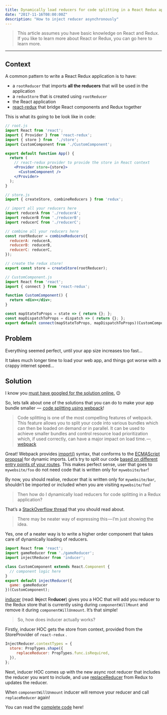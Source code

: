 ```yaml
---
title: Dynamically load reducers for code splitting in a React Redux application
date: "2017-11-16T08:00:00Z"
description: "How to inject reducer asynchronously"
---
```


> This article assumes you have basic knowledge on React and Redux. If you like to learn more about React or Redux, you can go here to learn more.

---

## Context
A common pattern to write a React Redux application is to have:

- a `rootReducer` that imports **all the reducers** that will be used in the application
- a `reduxStore` that is created using `rootReducer`
- the React application
- [react-redux](https://github.com/reduxjs/react-redux) that bridge React components and Redux together

This is what its going to be look like in code:

```jsx
// root.js
import React from 'react';
import { Provider } from 'react-redux';
import { store } from  './store';
import CustomComponent from './CustomComponent';

export default function App() {
  return (
    // react-redux provider to provide the store in React context
    <Provider store={store}>
      <CustomComponent />
    </Provider>
  );
}

// store.js
import { createStore, combineReducers } from 'redux';

// import all your reducers here
import reducerA from './reducerA';
import reducerB from './reducerB';
import reducerC from './reducerC';

// combine all your reducers here
const rootReducer = combineReducers({
  reducerA: reducerA,
  reducerB: reducerB,
  reducerC: reducerC,
});

// create the redux store!
export const store = createStore(rootReducer);

// CustomComponent.js
import React from 'react';
import { connect } from 'react-redux';

function CustomComponent() {
  return <div></div>;
}

const mapStateToProps = state => { return {}; };
const mapDispatchToProps = dispatch => ( return {}; };
export default connect(mapStateToProps, mapDispatchToProps)(CustomComponent);
```

## Problem
Everything seemed perfect, until your app size increases too fast…

It takes much longer time to load your web app, and things got worse with a crappy internet speed…

## Solution
I know you [must have googled for the solution online.](http://lmgtfy.com/?q=code-splitting) 😉

So, lets talk about one of the solutions that you can do to make your app bundle smaller  — [ code splitting using webpack](https://webpack.js.org/guides/code-splitting/)!

> Code splitting is one of the most compelling features of webpack. This feature allows you to split your code into various bundles which can then be loaded on demand or in parallel. It can be used to achieve smaller bundles and control resource load prioritization which, if used correctly, can have a major impact on load time. —[ webpack](https://webpack.js.org/guides/code-splitting/)

Great! Webpack provides [import()](https://webpack.js.org/guides/code-splitting/#dynamic-imports) syntax, that conforms to the [ECMAScript proposal](https://github.com/tc39/proposal-dynamic-import) for dynamic imports. Let’s try to split our code [based on different entry points of your routes](https://github.com/ReactTraining/react-router/blob/master/packages/react-router-dom/docs/guides/code-splitting.md). This makes perfect sense, user that goes to `mywebsite/foo` do not need code that is written only for `mywebsite/bar`!

By now, you should realise, reducer that is written only for `mywebsite/bar`, shouldn’t be imported or included when you are visiting `mywebsite/foo`!

> Then how do I dynamically load reducers for code splitting in a Redux application?

That’s a [StackOverflow thread](https://stackoverflow.com/questions/32968016/how-to-dynamically-load-reducers-for-code-splitting-in-a-redux-application) that you should read about.

> There may be neater way of expressing this — I’m just showing the idea.

Yes, one of a neater way is to write a higher order component that takes care of dynamically loading of reducers.

```jsx
import React from 'react';
import gameReducer from './gameReducer';
import injectReducer from 'inducer';

class CustomComponent extends React.Component {
  // component logic here
}
export default injectReducer({
  game: gameReducer
})(CustomComponent);
```

[inducer](https://www.npmjs.com/package/inducer) (read: **In**ject Re**ducer**) gives you a HOC that will add you reducer to the Redux store that is currently using during `componentWillMount` and remove it during `componentWillUnmount`. It’s that simple!

> So, how does inducer actually works?

Firstly, inducer HOC gets the store from context, provided from the StoreProvider of `react-redux` .

```js
InjectReducer.contextTypes = {
  store: PropTypes.shape({
     replaceReducer: PropTypes.func.isRequired,
  }),
};
```

Next, inducer HOC comes up with the new async root reducer that includes the reducer you want to include, and use [replaceReducer](https://redux.js.org/api/store#replaceReducer) from Redux to updates the reducer.

When `componentWillUnmount` inducer will remove your reducer and call `replaceReducer` again!

You can read the [complete code](https://github.com/tanhauhau/inducer/blob/master/src/index.js) here!